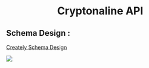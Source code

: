 <h1 align="center">Cryptonaline API</h1>

## Schema Design :

[Creately Schema Design](https://app.creately.com/d/NAGzrdyFYTN/edit)

<img src="https://embed.creately.com/NAGzrdyFYTN?token=HFh2kWggWEVARKfv&type=svg">
